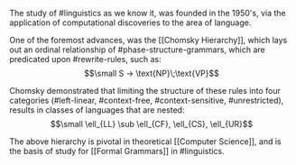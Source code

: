 The study of #linguistics as we know it, was founded in the 1950's, via the application of computational discoveries to the area of language.

One of the foremost advances, was the [[Chomsky Hierarchy]], which lays out an ordinal relationship of #phase-structure-grammars, which are predicated upon #rewrite-rules, such as: $$\small S -> \text{NP}\;\text{VP}$$

Chomsky demonstrated that limiting the structure of these rules into four categories (#left-linear, #context-free, #context-sensitive, #unrestricted), results in classes of languages that are nested: $$\small \ell_{LL} \sub \ell_{CF}, \ell_{CS}, \ell_{UR}$$

The above hierarchy is pivotal in theoretical [[Computer Science]], and is the basis of study for [[Formal Grammars]] in #linguistics.
